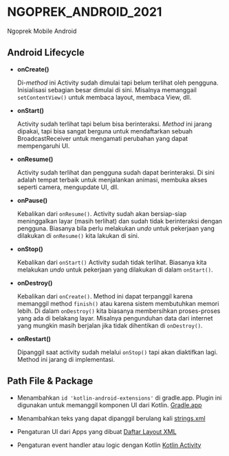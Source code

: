 # NGOPREK_ANDROID_2021
Ngoprek Mobile Android 


## Android Lifecycle


-   **onCreate()**
    
    Di-_method_  ini Activity sudah dimulai tapi belum terlihat oleh pengguna. Inisialisasi sebagian besar dimulai di sini. Misalnya memanggail  `setContentView()`  untuk membaca layout, membaca View, dll.
    
-   **onStart()**
    
    Activity sudah terlihat tapi belum bisa berinteraksi.  _Method_  ini jarang dipakai, tapi bisa sangat berguna untuk mendaftarkan sebuah BroadcastReceiver untuk mengamati perubahan yang dapat mempengaruhi UI.
    
-   **onResume()**
    
    Activity sudah terlihat dan pengguna sudah dapat berinteraksi. Di sini adalah tempat terbaik untuk menjalankan animasi, membuka akses seperti camera, mengupdate UI, dll.
    
-   **onPause()**
    
    Kebalikan dari  `onResume()`. Activity sudah akan bersiap-siap meninggalkan layar (masih terlihat) dan sudah tidak berinteraksi dengan pengguna. Biasanya bila perlu melakukan  _undo_  untuk pekerjaan yang dilakukan di  `onResume()`  kita lakukan di sini.
    
-   **onStop()**
    
    Kebalikan dari  `onStart()`  Activity sudah tidak terlihat. Biasanya kita melakukan  _undo_  untuk pekerjaan yang dilakukan di dalam  `onStart()`.
    
-   **onDestroy()**
    
    Kebalikan dari  `onCreate()`. Method ini dapat terpanggil karena memanggil method  `finish()`  atau karena sistem membutuhkan memori lebih. Di dalam  `onDestroy()`  kita biasanya membersihkan proses-proses yang ada di belakang layar. Misalnya pengunduhan data dari internet yang mungkin masih berjalan jika tidak dihentikan di  `onDestroy()`.
    
-   **onRestart()**
    
    Dipanggil saat activity sudah melalui  `onStop()`  tapi akan diaktifkan lagi. Method ini jarang di implementasi.
    


## Path File & Package

- Menambahkan `id 'kotlin-android-extensions'` di gradle.app. Plugin ini digunakan untuk memanggil komponen UI dari Kotlin.
[Gradle.app](https://github.com/yoihenken/NGOPREK_ANDROID_2021/blob/Meet2/Android-Lifecycle/app/build.gradle)

- Menambahkan teks yang dapat dipanggil berulang kali
[strings.xml](https://github.com/yoihenken/NGOPREK_ANDROID_2021/blob/Meet2/Android-Lifecycle/app/src/main/res/values/strings.xml)

- Pengaturan UI dari Apps yang dibuat
[Daftar Layout XML](https://github.com/yoihenken/NGOPREK_ANDROID_2021/tree/Meet2/Android-Lifecycle/app/src/main/res/layout)

- Pengaturan event handler atau logic dengan Kotlin
[Kotlin Activity](https://github.com/yoihenken/NGOPREK_ANDROID_2021/tree/Meet2/Android-Lifecycle/app/src/main/java/com/henken/android_lifecycle)
